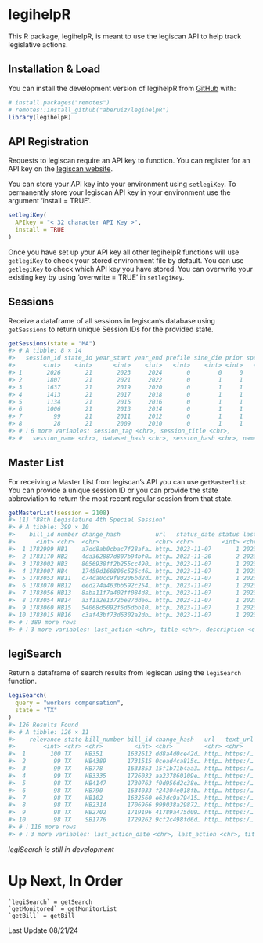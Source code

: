 
# legihelpR

<!-- badges: start -->

<!-- badges: end -->

This R package, legihelpR, is meant to use the legiscan API to help
track legislative actions.

## Installation & Load

You can install the development version of legihelpR from
[GitHub](https://github.com/aberuiz/legihelpR) with:

``` r
# install.packages("remotes")
# remotes::install_github("aberuiz/legihelpR")
library(legihelpR)
```

## API Registration

Requests to legiscan require an API key to function. You can register
for an API key on the [legiscan
website](https://legiscan.com/user/register).

You can store your API key into your environment using `setlegiKey`. To
permanently store your legiscan API key in your environment use the
argument ‘install = TRUE’.

``` r
setlegiKey(
  APIkey = "< 32 character API Key >",
  install = TRUE
)
```

Once you have set up your API key all other legihelpR functions will use
`getlegiKey` to check your stored environment file by default. You can
use `getlegiKey` to check which API key you have stored. You can
overwrite your existing key by using ‘overwrite = TRUE’ in `setlegiKey`.

## Sessions

Receive a dataframe of all sessions in legiscan’s database using
`getSessions` to return unique Session IDs for the provided state.

``` r
getSessions(state = "MA")
#> # A tibble: 8 × 14
#>   session_id state_id year_start year_end prefile sine_die prior special
#>        <int>    <int>      <int>    <int>   <int>    <int> <int>   <int>
#> 1       2026       21       2023     2024       0        0     0       0
#> 2       1807       21       2021     2022       0        1     1       0
#> 3       1637       21       2019     2020       0        1     1       0
#> 4       1413       21       2017     2018       0        1     1       0
#> 5       1134       21       2015     2016       0        1     1       0
#> 6       1006       21       2013     2014       0        1     1       0
#> 7         99       21       2011     2012       0        1     1       0
#> 8         28       21       2009     2010       0        1     1       0
#> # ℹ 6 more variables: session_tag <chr>, session_title <chr>,
#> #   session_name <chr>, dataset_hash <chr>, session_hash <chr>, name <chr>
```

## Master List

For receiving a Master List from legiscan’s API you can use
`getMasterlist`. You can provide a unique session ID or you can provide
the state abbreviation to return the most recent regular session from
that state.

``` r
getMasterList(session = 2108)
#> [1] "88th Legislature 4th Special Session"
#> # A tibble: 399 × 10
#>    bill_id number change_hash          url   status_date status last_action_date
#>      <int> <chr>  <chr>                <chr> <chr>        <int> <chr>           
#>  1 1782999 HB1    a7dd8ab0cbac7f28afa… http… 2023-11-07       1 2023-11-17      
#>  2 1783170 HB2    4da362887d807b94bf0… http… 2023-11-20       2 2023-11-21      
#>  3 1783002 HB3    8056938ff2b255cc490… http… 2023-11-07       1 2023-11-10      
#>  4 1783007 HB4    17459d166806c526c46… http… 2023-11-07       1 2023-11-13      
#>  5 1783053 HB11   c74da0cc9f83206bd2d… http… 2023-11-07       1 2023-11-07      
#>  6 1783070 HB12   eed274a463bb592c254… http… 2023-11-07       1 2023-11-07      
#>  7 1783056 HB13   8aba11f7a402ff084d8… http… 2023-11-07       1 2023-11-07      
#>  8 1783054 HB14   a3f1a2e1372be27dde6… http… 2023-11-07       1 2023-11-07      
#>  9 1783060 HB15   54068d5092f6d5dbb10… http… 2023-11-07       1 2023-11-07      
#> 10 1783015 HB16   c3af43bf73d6302a2db… http… 2023-11-07       1 2023-11-07      
#> # ℹ 389 more rows
#> # ℹ 3 more variables: last_action <chr>, title <chr>, description <chr>
```

## legiSearch

Return a dataframe of search results from legiscan using the
`legiSearch` function.

``` r
legiSearch(
  query = "workers compensation",
  state = "TX"
)
#> 126 Results Found
#> # A tibble: 126 × 11
#>    relevance state bill_number bill_id change_hash   url   text_url research_url
#>        <int> <chr> <chr>         <int> <chr>         <chr> <chr>    <chr>       
#>  1       100 TX    HB351       1632612 dd8a4d0ce42d… http… https:/… https://leg…
#>  2        99 TX    HB4389      1731515 0cead4ca815c… http… https:/… https://leg…
#>  3        99 TX    HB778       1633853 15f1b71b4aa3… http… https:/… https://leg…
#>  4        99 TX    HB3335      1726032 aa237860109e… http… https:/… https://leg…
#>  5        98 TX    HB4147      1730763 f0d956d2c38e… http… https:/… https://leg…
#>  6        98 TX    HB790       1634033 f24304e018fb… http… https:/… https://leg…
#>  7        98 TX    HB102       1632560 e63dc9a79415… http… https:/… https://leg…
#>  8        98 TX    HB2314      1706966 999038a29872… http… https:/… https://leg…
#>  9        98 TX    HB2702      1719196 41789a475d09… http… https:/… https://leg…
#> 10        98 TX    SB1776      1729262 9cf2c498fd6d… http… https:/… https://leg…
#> # ℹ 116 more rows
#> # ℹ 3 more variables: last_action_date <chr>, last_action <chr>, title <chr>
```

*legiSearch is still in development*

# Up Next, In Order

    `legiSearch` = getSearch
    `getMonitored` = getMonitorList
    `getBill` = getBill

Last Update 08/21/24
